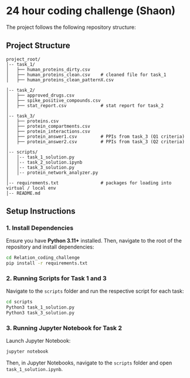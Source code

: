 # 24 hour coding challenge (Shaon)

The project follows the following repository structure:

## Project Structure

```
project_root/           
│-- task_1/             
│   ├── human_proteins_dirty.csv
│   ├── human_proteins_clean.csv    # cleaned file for task_1
│   ├── human_proteins_clean_patternX.csv     

│-- task_2/             
│   ├── approved_drugs.csv
│   ├── spike_positive_compounds.csv
│   ├── stat_report.csv             # stat report for task_2
│
│-- task_3/         
│   ├── proteins.csv
│   ├── protein_compartments.csv
│   ├── protein_interactions.csv
│   ├── protein_answer1.csv         # PPIs from task_3 (Q1 criteria)
│   ├── protein_answer2.csv         # PPIs from task_3 (Q2 criteria)
│
│-- scripts/             
│   │-- task_1_solution.py
│   │-- task_2_solution.ipynb
│   │-- task_3_solution.py
│   │-- protein_network_analyzer.py        
│
│-- requirements.txt                # packages for loading into virtual / local env
│-- README.md           
```

## Setup Instructions

### 1. Install Dependencies
Ensure you have **Python 3.11+** installed. Then, navigate to the root of the repository and install dependencies:
```sh
cd Relation_coding_challenge
pip install -r requirements.txt
```

### 2. Running Scripts for Task 1 and 3
Navigate to the `scripts` folder and run the respective script for each task:
```sh
cd scripts
Python3 task_1_solution.py
Python3 task_3_solution.py
```

### 3. Running Jupyter Notebook for Task 2
Launch Jupyter Notebook:
```sh
jupyter notebook
```
Then, in Jupyter Notebooks, navigate to the `scripts` folder and open `task_1_solution.ipynb`.


